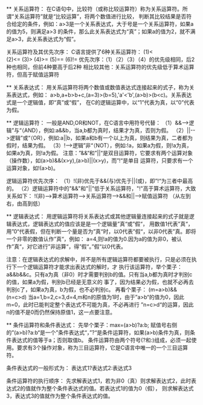 ** 关系运算符：
	在C语句中，比较符（或称比较运算符）称为关系运算符。所谓“关系运算符”就是“比较运算”，将两个数值进行比较，
判断其比较结果是否符合给定的条件，例如：a>3是一个关系表达式，大于号是一个关系运算符，如果a的值为5，则满足a>3
的条件，那么此关系表达式为“真”；如果a的值为2，就不满足a>3，此关系表达式为“假”。

关系运算符及其优先次序：
	C语言提供了6种关系运算符：
	(1)<	
	(2)<=
	(3)>
	(4)>=
	(5)==
	(6)!=
优先次序：（1）（2）（3）（4）的优先级相同，后2种也相同，但前4种要高于后2种
相比较其他：关系运算符的优先级低于算术运算符，但高于赋值运算符

** 关系表达式：
	用关系运算符将两个数值或数值表达式连接起来的式子，称为关系表达式，例如：
a>b,a+b>b+c,(a=3)>(b=5),'a'<'b',(a>b)>(b<c)。关系表达式是一个逻辑值，即“真”或“假”，
在C的逻辑运算中，以“1”代表为真，以“0”代表为假。


** 逻辑运算符：
	一般是AND,OR和NOT，在C语言中用符号代替：
	（1）&&-->逻辑”与“（AND），例如:a&&b，当a,b都为真时，结果才为真，否则为假。
	（2）||-->逻辑”或“（OR），例如:a||b，如果a和b有一个以上为真，则结果为真，二者都为假时，结果为假。
	（3）!-->逻辑”非“（NOT），例如:!a，如果a为假，则!a为真，如果a为真，则!a为假。
注意：”&&“和”||“是双目运算符，它要求有两个运算对象（操作数），如(a>b)&&(x>y),(a>b)||(x>y)，而”!“是单目
运算符，只要求有一个运算对象，如!(a>b)。

逻辑运算符优先次序：
	（1）!(非)优先于&&(与)优先于||(或)，即”!“为三者中最高的。
	（2）逻辑运算符中的"&&"和"||"低于关系运算符，"!"高于算术运算符，大致关系如下：
		!(非)-->算术运算符-->关系运算符-->&&和||-->赋值运算符	（从左到右，由高到低）

** 逻辑表达式：
	用逻辑运算符将关系表达式或其他逻辑量连接起来的式子就是逻辑表达式，逻辑表达式的值应该是是一个逻辑量”真“或”假“，
用数值1代表”真“，用”0“代表假，但在判断一个量是否为”真“时，以0代表”假“，以非0代表”真。即将一个非零的数值认作”真“，例如：
a=4,则!a的值为0.因为a的值为非0，被认作”真“，对它进行”非运算“，得”假“。”假“以0代表。

注意：在逻辑表达式的求解中，并不是所有逻辑运算符都要被执行，只是必须在执行下一个逻辑运算符才能求出表达式的解时，才
执行该运算符，举个栗子：
		a&&b&&c。只有a为真（非0）时才需要判别b的值。只有当a,b都为真时才判别c的值，如果a为假，判别b已经是无意义的
		事了，因为结果必为假，也就不必再去判别c了，如果a为真，b为假，也不必判别c。
再看个栗子：
	(m=a>b)&&(n=c>d)
	当a=1,b=2,c=3,d=4,m和n的原值为1时，由于”a>b“的值为0，因此m=0，此时已能判定整个表达式不可能为真，不必再进行
	”n=c>d“的运算，因此n的值不是0而仍然保持原值1，这一点要注意。


** 条件运算符和条件表达式：
	先举个栗子：max=(a>b)?a:b;
	赋值号右侧的”(a>b)?a:b“是一个”条件表达式“，”?“是条件运算符，如果(a>b)条件为真，则条件表达式的值等于a；否则取值b。
条件运算符由两个符号(?和:)组成，必须一起使用。要求有3个操作对象，称为三目运算符，它是C语言中唯一的一个三目运算符。

条件表达式的一般形式为：
	表达式1?表达式2:表达式3

条件运算符的执行顺序：
	先求解表达式1，若为非0（真）则求解表达式2，此时表达式2的值就作为整个条件表达式的值。若表达式1的值为0（假），
则求解表达式3，表达式3的值就作为整个条件表达式的值。
